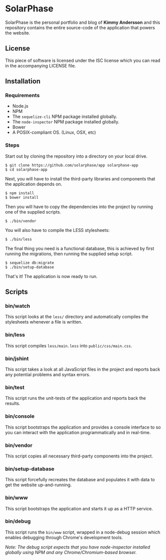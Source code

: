 # SolarPhase

SolarPhase is the personal portfolio and blog of __Kimmy Andersson__ and this
repository contains the entire source-code of the application that powers the
website.

## License

This piece of software is licensed under the ISC license which you can read in
the accompanying LICENSE file.

## Installation

### Requirements

 * Node.js
 * NPM
 * The `sequelize-cli` NPM package installed globally.
 * The `node-inspector` NPM package installed globally.
 * Bower
 * A POSIX-compliant OS. (Linux, OSX, etc)

### Steps

Start out by cloning the repository into a directory on your local drive.

    $ git clone https://github.com/solarphase/app solarphase-app
    $ cd solarphase-app

Next, you will have to install the third-party libraries and components that
the application depends on.

    $ npm install
    $ bower install

Then you will have to copy the dependencies into the project by running one of
the supplied scripts.

    $ ./bin/vendor

You will also have to compile the LESS stylesheets:

    $ ./bin/less

The final thing you need is a functional database, this is achieved by first
running the migrations, then running the supplied setup script.

    $ sequelize db:migrate
    $ ./bin/setup-database

That's it! The application is now ready to run.

## Scripts

### bin/watch

This script looks at the `less/` directory and automatically compiles the
stylesheets whenever a file is written.

### bin/less

This script compiles `less/main.less` into `public/css/main.css`.

### bin/jshint

This script takes a look at all JavaScript files in the project and reports back
any potential problems and syntax errors.

### bin/test

This script runs the unit-tests of the application and reports back the results.

### bin/console

This script bootstraps the application and provides a console interface to so
you can interact with the application programmatically and in real-time.

### bin/vendor

This script copies all necessary third-party components into the project.

### bin/setup-database

This script forcefully recreates the database and populates it with data to get
the website up-and-running.

### bin/www

This script bootstraps the application and starts it up as a HTTP service.

### bin/debug

This script runs the `bin/www` script, wrapped in a node-debug session which
enables debugging through Chrome's development tools.

*Note: The debug script expects that you have node-inspector installed globally
using NPM and any Chrome/Chromium-based browser.*

